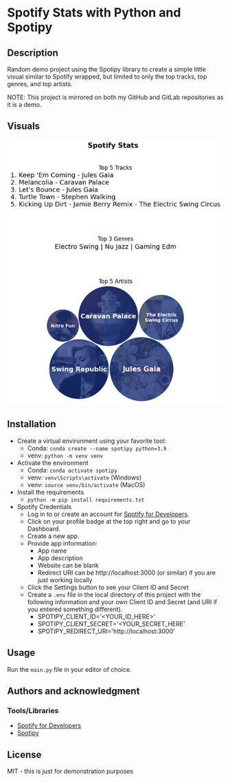# Spotify Stats with Python and Spotipy

## Description
Random demo project using the Spotipy library to create a simple little visual similar to Spotify wrapped, but limited to only the top tracks, top genres, and top artists.

NOTE: This project is mirrored on both my GitHub and GitLab repositories as it is a demo.

## Visuals
![Simple visual with top 5 tracks, top 3 genres, and top 5 artists with circle packing](simple_visual.png)

## Installation
* Create a virtual environment using your favorite tool:
    * Conda: `conda create --name spotipy python=3.9`
    * venv: `python -m venv venv`
* Activate the environment
    * Conda: `conda activate spotipy`
    * venv: `venv\Scripts\activate` (Windows)
    * venv: `source venv/bin/activate` (MacOS)
* Install the requirements
    * `python -m pip install requirements.txt`
* Spotify Credentials
    * Log in to or create an account for [Spotify for Developers](https://developer.spotify.com/).
    * Click on your profile badge at the top right and go to your Dashboard.
    * Create a new app.
    * Provide app information:
        * App name
        * App description
        * Website can be blank
        * Redirect URI can be http://localhost:3000 (or similar) if you are just working locally
    * Click the Settings button to see your Client ID and Secret
    * Create a `.env` file in the local directory of this project with the following information and your own Client ID and Secret (and URI if you entered something different).
        * SPOTIPY_CLIENT_ID='<YOUR_ID_HERE>'
        * SPOTIPY_CLIENT_SECRET='<YOUR_SECRET_HERE'
        * SPOTIPY_REDIRECT_URI='http://localhost:3000'


## Usage
Run the `main.py` file in your editor of choice.

## Authors and acknowledgment

### Tools/Libraries
* [Spotify for Developers](https://developer.spotify.com/)
* [Spotipy](https://spotipy.readthedocs.io/)


## License
MIT - this is just for demonstration purposes
